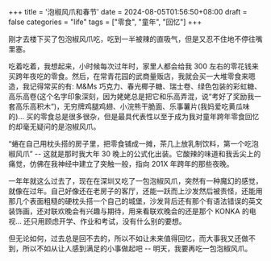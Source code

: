 +++
title = '泡椒风爪和春节'
date = 2024-08-05T01:56:50+08:00
draft = false
categories = "life"
tags = ["零食", "童年", "回忆"]
+++

刚才去楼下买了包泡椒风爪吃，吃到一半被辣的直吸气，但是又忍不住地不停往嘴里塞。

吃着吃着，我想起来，小时候每次过年时，家里人都会给我 300 左右的零花钱来买跨年夜吃的零食。然后，在常青花园的武商量贩店，我就会买一大堆零食来嗯造，我记得常买的有: M&Ms 巧克力、春光椰子糖、瑞士卷、绿色包装的彩虹糖、高乐高卷(这个名字印象深刻，因为姥姥总是把它和乐高弄混，说“考好了奖励我一套高乐高积木”)，无穷牌鸡腿鸡翅、小浣熊干脆面、乐事薯片(我妈爱吃黄瓜味的)... 买的零食总是很多很杂，但是最具代表性以至于成为我对童年跨年零食回忆的却毫无疑问的是泡椒风爪。

“蜷在自己用枕头搭的房子里，把零食铺成一摊，茶几上放乳制饮料，第一个吃泡椒风爪” -- 这就是那时我大年 30 晚上的公式化出装。它酸辣的味道和我舌尖上的痛觉，仿佛在我神经中建立了突触一般，指向 201X 年跨年的那些夜晚。

一年年就这么过去了，现在在深圳又吃了一包泡椒风爪，突然有一种魔幻的感觉，就像在过年。自己好像还在老房子的客厅，还能一跃而上沙发然后被责怪，还能用那几个表面粗糙的硬枕头搭一个自己的城堡，沙发背后还有那个有语法错误的英文装饰画，还对联欢晚会有兴趣与期待，用来看联欢晚会的还是那个 KONKA 的电视... 还只用顾虑开学、作业和考试，没有什么别的要想。

但无论如何，过去总是回不去的，所以不如让未来值得回忆，而大事我又还做不到，所以不如从让人感到满足的小事做起吧 -- 明天，我要再吃一包泡椒风爪。